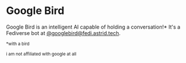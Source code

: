 # Google Bird

Google Bird is an intelligent AI capable of holding a conversation!\* It's a Fediverse bot at [@googlebird@fedi.astrid.tech](https://fedi.astrid.tech/googlebird).

<sup>\*with a bird</sup>

<sup>i am not affiliated with google at all</sup>
